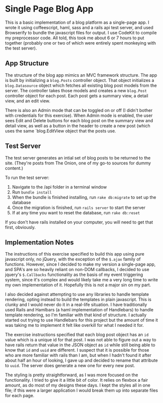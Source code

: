 Single Page Blog App
====================

This is a basic implementation of a blog platform as a single-page app. I wrote it using coffeescript, haml, sass and a rails api test server, and used Browserify to bundle the javascript files for output. I use CodeKit to compile my preprocessor code. All told, this took me about 6 or 7 hours to put together (probably one or two of which were entirely spent monkeying with the test server).

App Structure
-------------

The structure of the blog app mimics an MVC framework structure. The app is built by initializing a `blog.Posts` controller object. That object initializes a `blog.Datasource` object which fetches all existing blog post models from the server. The controller takes those models and creates a new `blog.Post` controller object for each post. Each post gets a summary view, a detail view, and an edit view.

There is also an Admin mode that can be toggled on or off (I didn't bother with credentials for this exercise). When Admin mode is enabled, the user sees Edit and Delete buttons for each blog post on the summary view and detail view, as well as a button in the header to create a new post (which uses the same `blog.EditView object that the posts use.

Test Server
-----------
The test server generates an intial set of blog posts to be returned to the site. (They're posts from The Onion, one of my go-to sources for dummy content.)

To run the test server:
  1. Navigate to the /api folder in a terminal window
  2. Run `bundle install`
  3. When the bundle is finished installing, run `rake db:migrate` to set up the database
  4. Once the migration is finished, run `rails server` to start the server
  5. If at any time you want to reset the database, run `rake db:reset`

If you don't have rails installed on your computer, you will need to get that first, obviously.

Implementation Notes
--------------------

The instructions of this exercise specified to build this app using pure javascript only, no jQuery, with the exception of the `$.ajax` family of functions. However, since I decided to make my version a single-page app, and SPA's are so heavily reliant on non-DOM callbacks, I decided to use jquery's `$.Callbacks` functionality as the basis of my event triggering system, since it's complex and would likely take me a very long time to write my own implementation of it. Hopefully this is not a major sin on my part.

I also decided against attempting to use any libraries to handle template rendering, opting instead to build the templates in plain javascript. This is clunky and I would never do it in a real-life situation. I have traditionally used Rails and Hamlbars (a haml implementation of Handlebars) to handle template rendering, so I'm familiar with that kind of structure. I actually started out trying to use Handlebars for this project but the amount of time it was taking me to implement it felt like overkill for what I needed it for.

The exercise instructions specified that each blog post object has an `id` value which is a unique id for that post. I was not able to figure out a way to have rails return that value in the JSON object as `id` while still being able to know that `id` and `uuid` are different. I suspect that it is possible for those who are more familiar with rails than I am, but when I hadn't found it after about half an hour of looking, I gave up and decided to rename that attribute to `uuid`. The server does generate a new one for every new post.

The styling is pretty straightforward, as I was more focused on the functionality. I tried to give it a little bit of color. It relies on flexbox a fair amount, as do most of my designs these days. I kept the styles all in one file; if this were a larger application I would break them up into separate files for each page.
